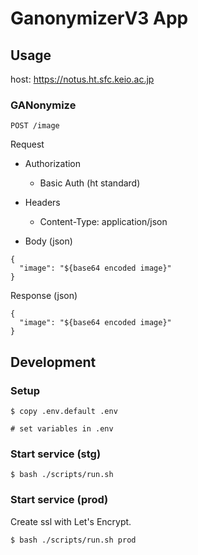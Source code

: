 # GanonymizerV3 App

## Usage

host: https://notus.ht.sfc.keio.ac.jp

### GANonymize

`POST /image`

Request

- Authorization
  - Basic Auth (ht standard)

- Headers
  - Content-Type: application/json

- Body (json)
```
{
  "image": "${base64 encoded image}"
}
```

Response (json)
```
{
  "image": "${base64 encoded image}"
}
```

## Development

### Setup
```
$ copy .env.default .env

# set variables in .env
```

### Start service (stg)
```
$ bash ./scripts/run.sh
```

### Start service (prod)

Create ssl with Let's Encrypt.

```
$ bash ./scripts/run.sh prod
```
